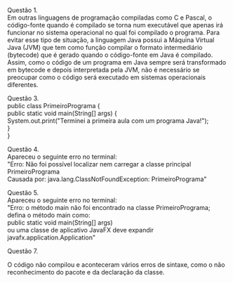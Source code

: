 Questão 1. <br>
Em outras linguagens de programação compiladas como C e Pascal, o código-fonte quando é compilado se torna num executável que apenas irá funcionar no sistema operacional no qual foi compilado o programa. Para evitar esse tipo de situação, a linguagem Java possui a Máquina Virtual Java (JVM) que tem como função compilar o formato intermediário (bytecode) que é gerado quando o código-fonte em Java é compilado. Assim, como o código de um programa em Java sempre será transformado em bytecode e depois interpretada pela JVM, não é necessário se preocupar como o código será executado em sistemas operacionais diferentes.

Questão 3. <br>
public class PrimeiroPrograma { <br>
public static void main(String[] args) { <br>
System.out.print("Terminei a primeira aula com um programa Java!"); <br>
} <br>
} <br>

Questão 4. <br>
Apareceu o seguinte erro no terminal: <br>
"Erro: Não foi possível localizar nem carregar a classe principal PrimeiroPrograma <br>
Causada por: java.lang.ClassNotFoundException: PrimeiroPrograma"

Questão 5. <br>
Apareceu o seguinte erro no terminal: <br>
"Erro: o método main não foi encontrado na classe PrimeiroPrograma; defina o método main como: <br>
public static void main(String[] args) <br>
ou uma classe de aplicativo JavaFX deve expandir javafx.application.Application"

Questão 7.

O código não compilou e aconteceram vários erros de sintaxe, como o não reconhecimento do pacote e da declaração da classe.
